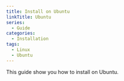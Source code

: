 ```yaml
---
title: Install on Ubuntu
linkTitle: Ubuntu
series:
  - Guide
categories:
  - Installation
tags:
  - Linux
  - Ubuntu
---
```


This guide show you how to install on Ubuntu.
